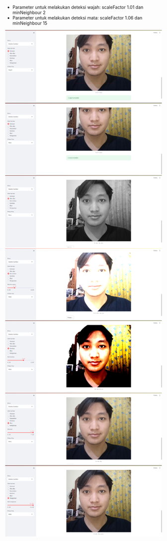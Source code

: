 - Parameter untuk melakukan deteksi wajah: scaleFactor 1.01 dan minNeighbour 2
- Parameter untuk melakukan deteksi mata: scaleFactor 1.06 dan minNeighbour 15

![face1](../image/face-1.png)
![face1](../image/face-2.png)
![face1](../image/face-3.png)
![face1](../image/face-4.png)
![face1](../image/face-5.png)
![face1](../image/face-6.png)
![face1](../image/face-7.png)
